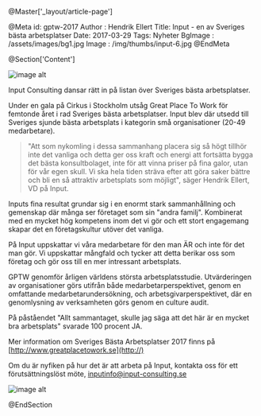@Master['_layout/article-page']

@Meta
id: gptw-2017
Author : Hendrik Ellert
Title: Input - en av Sveriges bästa arbetsplatser
Date: 2017-03-29
Tags: Nyheter
BgImage : /assets/images/bg1.jpg
Image : /img/thumbs/input-6.jpg
@EndMeta

@Section['Content']

![image alt](/img/nyheter/GPTW_SBA2017.png)

Input Consulting dansar rätt in på listan över Sveriges bästa arbetsplatser.

Under en gala på Cirkus i Stockholm utsåg Great Place To Work för femtonde året i rad Sveriges bästa arbetsplatser. Input blev där utsedd till Sveriges sjunde bästa arbetsplats i kategorin små organisationer (20-49 medarbetare). 

> "Att som nykomling i dessa sammanhang placera sig så högt tillhör inte det vanliga och detta ger oss kraft och energi att fortsätta bygga det bästa konsultbolaget, inte för att vinna priser på fina galor, utan för vår egen skull. Vi ska hela tiden sträva efter att göra saker bättre och bli en så attraktiv arbetsplats som möjligt", säger Hendrik Ellert, VD på Input.

Inputs fina resultat grundar sig i en enormt stark sammanhållning och gemenskap där många ser företaget som sin "andra familj". Kombinerat med en mycket hög kompetens inom det vi gör och ett stort engagemang skapar det en företagskultur utöver det vanliga. 

På Input uppskattar vi våra medarbetare för den man ÄR och inte för det man gör. Vi uppskattar mångfald och tycker att detta berikar oss som företag och gör oss till en mer intressant arbetsplats. 

GPTW genomför årligen världens största arbetsplatsstudie. Utvärderingen av organisationer görs utifrån både medarbetarperspektivet, genom en omfattande medarbetarundersökning, och arbetsgivarperspektivet, där en genomlysning av verksamheten görs genom en culture audit. 

På påståendet "Allt sammantaget, skulle jag säga att det här är en mycket bra arbetsplats" svarade 100 procent JA.

Mer information om Sveriges Bästa Arbetsplatser 2017 finns på [http://www.greatplacetowork.se](http://)

Om du är nyfiken på hur det är att arbeta på Input, kontakta oss för ett förutsättningslöst möte, inputinfo@input-consulting.se

![image alt](/img/nyheter/Lagbild_GPTW.jpg)


@EndSection
